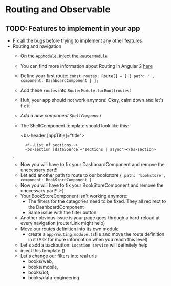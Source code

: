 # Routing and Observable

 ## TODO: Features to implement in your app
 - Fix all the bugs before trying to implement any other features
 - Routing and navigation
    - On the `AppModule`, inject the `RouterModule`
    - You can find more information about Routing in Angular 2 [here](https://angular.io/docs/ts/latest/guide/router.html)
    - Define your first route:
     `
      const routes: Route[] = [
        {
            path: '', component: DashboardComponent
        }
      ];
     `
    - Add these `routes` into `RouterModule.forRoot(routes)`
    - Huh, your app should not work anymore! Okay, calm down and let's fix it
    - *Add a new component `ShellComponent`*
    - The ShellComponent template should look like this:
    `
      <!--Header component-->
        <bs-header [appTitle]="title"></bs-header>


        <main class="main-content">
            <!--Menu filters-->
            <bs-menubar></bs-menubar>

            <!--List of sections-->
            <bs-section [dataSource]="sections | async"></bs-section>
        </main>
     `
     - Now you will have to fix your DashboardComponent and remove the unecessary part!! 
     - Let add another path to route to our bookstore
       `{
            path: 'bookstore', component: BookStoreComponent
        }
       `
     - Now you will have to fix your BookStoreComponent and remove the unecessary part!! :-)
     - Your BookStoreComponent isn't working anymore:
       - The filters for the categories need to be fixed. They all redirect to the DashboardComponent
       - Same issue with the filter button.
     - Another obvious issue is your page goes through a hard-reload at every navigation (routerLink might help)
     - Move our routes definition into its own module
       - create a `app/routing.module.ts`file and move the route definition in it (Ask for more information when you reach this level) 
     - Let's add a backbutton: `Location service` will definitely help
      - inject this template ()
     - Let's change our filters into real urls 
       - books/web, 
       - books/mobile,
       - books/iot, 
       - books/data-engineering
   


 
